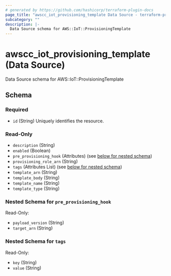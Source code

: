 ```yaml
---
# generated by https://github.com/hashicorp/terraform-plugin-docs
page_title: "awscc_iot_provisioning_template Data Source - terraform-provider-awscc"
subcategory: ""
description: |-
  Data Source schema for AWS::IoT::ProvisioningTemplate
---
```


# awscc_iot_provisioning_template (Data Source)

Data Source schema for AWS::IoT::ProvisioningTemplate



<!-- schema generated by tfplugindocs -->
## Schema

### Required

- `id` (String) Uniquely identifies the resource.

### Read-Only

- `description` (String)
- `enabled` (Boolean)
- `pre_provisioning_hook` (Attributes) (see [below for nested schema](#nestedatt--pre_provisioning_hook))
- `provisioning_role_arn` (String)
- `tags` (Attributes List) (see [below for nested schema](#nestedatt--tags))
- `template_arn` (String)
- `template_body` (String)
- `template_name` (String)
- `template_type` (String)

<a id="nestedatt--pre_provisioning_hook"></a>
### Nested Schema for `pre_provisioning_hook`

Read-Only:

- `payload_version` (String)
- `target_arn` (String)


<a id="nestedatt--tags"></a>
### Nested Schema for `tags`

Read-Only:

- `key` (String)
- `value` (String)


